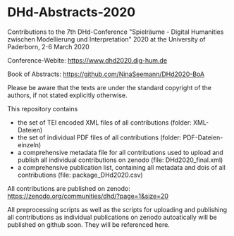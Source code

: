 # DHd-Abstracts-2020

Contributions to the 7th DHd-Conference "Spielräume - Digital Humanities zwischen Modellierung und Interpretation" 2020 at the University of Paderborn, 2-6 March 2020

Conference-Webite: https://www.dhd2020.dig-hum.de

Book of Abstracts: https://github.com/NinaSeemann/DHd2020-BoA

Please be aware that the texts are under the standard copyright of the authors, if not stated explicitly otherwise.

This repository contains 
- the set of TEI encoded XML files of all contributions (folder: XML-Dateien)
- the set of individual PDF files of all contributions (folder: PDF-Dateien-einzeln)
- a comprehensive metadata file for all contributions used to upload and publish all individual contributions on zenodo (file: DHd2020_final.xml)
- a comprehensive publication list, containing all metadata and dois of all contributions (file: package_DHd2020.csv)

All contributions are published on zenodo: https://zenodo.org/communities/dhd/?page=1&size=20

All preprocessing scripts as well as the scripts for uploading and publishing all contributions as individual publications on zenodo autoatically will be published on github soon. They will be referenced here. 
